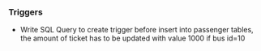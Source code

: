 ### Triggers
- Write SQL Query to create trigger before insert into passenger tables, the amount of ticket has to be updated with value 1000 if bus id=10 
